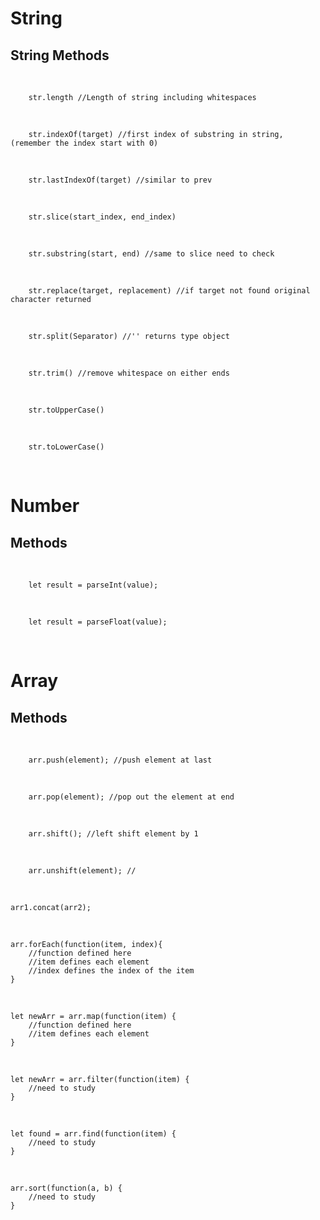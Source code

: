 <h1>String</h1>
<h2> String Methods</h2>
<br>

```
    str.length //Length of string including whitespaces
```

<br>

```
    str.indexOf(target) //first index of substring in string, (remember the index start with 0)
```

<br>

```
    str.lastIndexOf(target) //similar to prev
```

<br>

```
    str.slice(start_index, end_index)
```

<br>

```
    str.substring(start, end) //same to slice need to check
```

<br>

```
    str.replace(target, replacement) //if target not found original character returned
```

<br>

```
    str.split(Separator) //'' returns type object
```

<br>

```
    str.trim() //remove whitespace on either ends
```

<br>

```
    str.toUpperCase()
```

<br>

```
    str.toLowerCase()
```

<br>
<h1>Number</h1>
<h2>Methods</h2>
<br>

```
    let result = parseInt(value);
```

<br>

```
    let result = parseFloat(value);
```

<br>
<h1>Array</h1>
<h2>Methods</h2>
<br>

```
    arr.push(element); //push element at last
```

<br>

```
    arr.pop(element); //pop out the element at end
```

<br>

```
    arr.shift(); //left shift element by 1
```

<br>

```
    arr.unshift(element); //
```

<br>

```
arr1.concat(arr2);
```

<br>

```
arr.forEach(function(item, index){
    //function defined here
    //item defines each element
    //index defines the index of the item
}
```

<br>

```
let newArr = arr.map(function(item) {
    //function defined here
    //item defines each element
}
```

<br>

```
let newArr = arr.filter(function(item) {
    //need to study
}
```

<br>

```
let found = arr.find(function(item) {
    //need to study
}
```

<br>

```
arr.sort(function(a, b) {
    //need to study
}
```

<br>